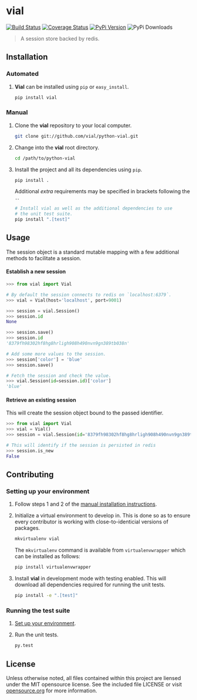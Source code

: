 # vial
[![Build Status](https://travis-ci.org/concordusapps/python-vial.png?branch=master)](https://travis-ci.org/concordusapps/python-vial)
[![Coverage Status](https://coveralls.io/repos/concordusapps/python-vial/badge.png?branch=master)](https://coveralls.io/r/concordusapps/python-vial?branch=master)
[![PyPi Version](https://pypip.in/v/vial/badge.png)](https://pypi.python.org/pypi/vial)
![PyPi Downloads](https://pypip.in/d/vial/badge.png)
> A session store backed by redis.

## Installation

### Automated

1. **Vial** can be installed using `pip` or `easy_install`.

   ```sh
   pip install vial
   ```

### Manual

1. Clone the **vial** repository to your local computer.

   ```sh
   git clone git://github.com/vial/python-vial.git
   ```

2. Change into the **vial** root directory.

   ```sh
   cd /path/to/python-vial
   ```

3. Install the project and all its dependencies using `pip`.

   ```sh
   pip install .
   ```

   Additional *extra* requirements may be specified in brackets following
   the `.`.

   ```sh
   # Install vial as well as the additional dependencies to use
   # the unit test suite.
   pip install ".[test]"
   ```

## Usage

The session object is a standard mutable mapping with a few additional methods to facilitate a session.

#### Establish a new session

```python
>>> from vial import Vial

# By default the session connects to redis on `localhost:6379`.
>>> vial = Vial(host='localhost', port=9001)

>>> session = vial.Session()
>>> session.id
None

>>> session.save()
>>> session.id
'8379fh98302hf8hg8hrligh908h490nvn9gn389tb038n'

# Add some more values to the session.
>>> session['color'] = 'blue'
>>> session.save()

# Fetch the session and check the value.
>>> vial.Session(id=session.id)['color']
'blue'
```

#### Retrieve an existing session

This will create the session object bound to the passed identifier.

```python
>>> from vial import Vial
>>> vial = Vial()
>>> session = vial.Session(id='8379fh98302hf8hg8hrligh908h490nvn9gn389tb038n')

# This will identify if the session is persisted in redis
>>> session.is_new
False
```

## Contributing

### Setting up your environment
1. Follow steps 1 and 2 of the [manual installation instructions][].

[manual installation instructions]: #manual

2. Initialize a virtual environment to develop in. This is done so as to ensure every contributor is working with close-to-identicial versions of packages.

   ```sh
   mkvirtualenv vial
   ```

   The `mkvirtualenv` command is available from `virtualenvwrapper` which can be installed as follows:

   ```sh
   pip install virtualenvwrapper
   ```

3. Install **vial** in development mode with testing enabled. This will download all dependencies required for running the unit tests.

   ```sh
   pip install -e ".[test]"
   ```

### Running the test suite
1. [Set up your environment](#setting-up-your-environment).

2. Run the unit tests.

   ```sh
   py.test
   ```


## License

Unless otherwise noted, all files contained within this project are liensed under the MIT opensource license. See the included file LICENSE or visit [opensource.org][] for more information.

[opensource.org]: http://opensource.org/licenses/MIT
